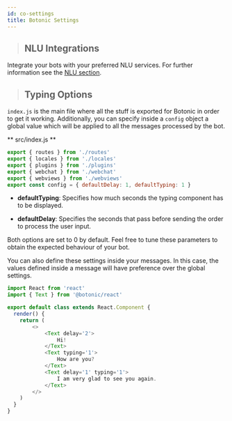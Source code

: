 ```yaml
---
id: co-settings
title: Botonic Settings
---
```



>## NLU Integrations
Integrate your bots with your preferred NLU services. For further information see the [<u>NLU section</u>](co-nlu).

>## Typing Options

`index.js` is the main file where all the stuff is exported for Botonic in order to get it working. 
Additionally, you can specify inside a `config` object a global value which will be applied to all the messages processed by the bot.

** src/index.js **
```javascript
export { routes } from './routes'
export { locales } from './locales'
export { plugins } from './plugins'
export { webchat } from './webchat'
export { webviews } from './webviews'
export const config = { defaultDelay: 1, defaultTyping: 1 }
```

* **defaultTyping**: Specifies how much seconds the typing component has to be displayed.
- **defaultDelay**: Specifies the seconds that pass before sending the order to process the user input.

Both options are set to 0 by default. Feel free to tune these parameters to obtain the expected behaviour of your bot.

You can also define these settings inside your messages. In this case, the values defined inside a message will have preference over the global settings.

```javascript
import React from 'react'
import { Text } from '@botonic/react'

export default class extends React.Component {
  render() {
    return (
        <>
            <Text delay='2'>
                Hi!
            </Text>
            <Text typing='1'>
                How are you?
            </Text>
            <Text delay='1' typing='1'>
                I am very glad to see you again.
            </Text>
        </>
    )
  }
}
```

